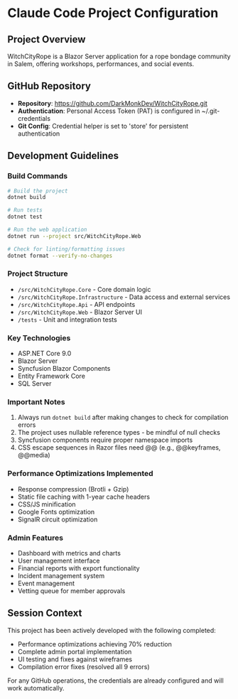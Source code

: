# Claude Code Project Configuration

## Project Overview
WitchCityRope is a Blazor Server application for a rope bondage community in Salem, offering workshops, performances, and social events.

## GitHub Repository
- **Repository**: https://github.com/DarkMonkDev/WitchCityRope.git
- **Authentication**: Personal Access Token (PAT) is configured in ~/.git-credentials
- **Git Config**: Credential helper is set to 'store' for persistent authentication

## Development Guidelines

### Build Commands
```bash
# Build the project
dotnet build

# Run tests
dotnet test

# Run the web application
dotnet run --project src/WitchCityRope.Web

# Check for linting/formatting issues
dotnet format --verify-no-changes
```

### Project Structure
- `/src/WitchCityRope.Core` - Core domain logic
- `/src/WitchCityRope.Infrastructure` - Data access and external services
- `/src/WitchCityRope.Api` - API endpoints
- `/src/WitchCityRope.Web` - Blazor Server UI
- `/tests` - Unit and integration tests

### Key Technologies
- ASP.NET Core 9.0
- Blazor Server
- Syncfusion Blazor Components
- Entity Framework Core
- SQL Server

### Important Notes
1. Always run `dotnet build` after making changes to check for compilation errors
2. The project uses nullable reference types - be mindful of null checks
3. Syncfusion components require proper namespace imports
4. CSS escape sequences in Razor files need @@ (e.g., @@keyframes, @@media)

### Performance Optimizations Implemented
- Response compression (Brotli + Gzip)
- Static file caching with 1-year cache headers
- CSS/JS minification
- Google Fonts optimization
- SignalR circuit optimization

### Admin Features
- Dashboard with metrics and charts
- User management interface
- Financial reports with export functionality
- Incident management system
- Event management
- Vetting queue for member approvals

## Session Context
This project has been actively developed with the following completed:
- Performance optimizations achieving 70% reduction
- Complete admin portal implementation
- UI testing and fixes against wireframes
- Compilation error fixes (resolved all 9 errors)

For any GitHub operations, the credentials are already configured and will work automatically.